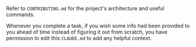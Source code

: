 Refer to `CONTRIBUTING.md` for the project's architecture and useful commands.

Whenever you complete a task, if you wish some info had been provided to you ahead of time instead of figuring it out from scratch, you have permission to edit this `CLAUDE.md` to add any helpful context.
